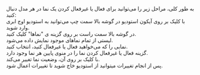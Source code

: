 <p>به طور کلی، مراحل زیر را می‌توانید برای فعال یا غیرفعال کردن یک نما در هر مدل دنبال کنید:&nbsp;<br>با کلیک بر روی آیکون استودیو در گوشه بالا سمت چپ می‌توانید به استودیو اوج ابری وارد شوید.<br>در گوشه بالا سمت راست بر روی گزینه ی "نماها" کلیک کنید.&nbsp;<br>لیستی از تمام نماهای موجود نمایش داده می‌شود.&nbsp;<br>نمایی را که می‌خواهید فعال یا غیرفعال کنید، انتخاب کنید.&nbsp;<br>گزینه فعال یا غیرفعال کردن نما را در منوی پایین هر نما وجود دارد.&nbsp;<br>با کلیک بر روی آن، وضعیت نما تغییر می‌کند.&nbsp;<br>پس از انجام تغییرات میتوانید از استودیو خاج شوید تا تغییرات اعمال شود.</p>